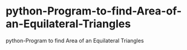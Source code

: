 # python-Program-to-find-Area-of-an-Equilateral-Triangles
python-Program to find Area of an Equilateral Triangles
